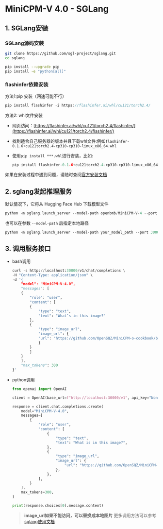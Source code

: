 # MiniCPM-V 4.0 - SGLang

## 1. SGLang安装
### SGLang源码安装
```bash
git clone https://github.com/sgl-project/sglang.git
cd sglang

pip install --upgrade pip
pip install -e "python[all]"
```

### flashinfer依赖安装

方法1:pip 安装（网速可能不行）

```cpp
pip install flashinfer -i https://flashinfer.ai/whl/cu121/torch2.4/
```

方法2: whl文件安装

- 网页访问：[https://flashinfer.ai/whl/cu121/torch2.4/flashinfer/](https://flashinfer.ai/whl/cu121/torch2.4/flashinfer/)
- 找到适合自己服务器的版本并且下载whl文件:例如`flashinfer-0.1.6+cu121torch2.4-cp310-cp310-linux_x86_64.whl`
- 使用`pip install ***.whl`进行安装，比如:
  
    ```cpp
    pip install flashinfer-0.1.6+cu121torch2.4-cp310-cp310-linux_x86_64.whl
    ```
如果在安装过程中遇到问题，请随时查阅[官方安装文档](https://docs.sglang.ai/start/install.html)

## 2. sglang发起推理服务

默认情况下，它将从 Hugging Face Hub 下载模型文件
```cpp
python -m sglang.launch_server --model-path openbmb/MiniCPM-V-4 --port 30000
```
也可以在参数 `--model-path` 后指定本地路径
```cpp
python -m sglang.launch_server --model-path your_model_path --port 30000 --trust-remote-code
```

## 3. 调用服务接口
- bash调用
    ```python
    curl -s http://localhost:30000/v1/chat/completions \
    -H "Content-Type: application/json" \
    -d '{
        "model": "MiniCPM-V-4.0",
        "messages": [
        {
            "role": "user",
            "content": [
            {
                "type": "text",
                "text": "What’s in this image?"
            },
            {
                "type": "image_url",
                "image_url": {
                "url": "https://github.com/OpenSQZ/MiniCPM-o-cookbook/blob/main/inference/assets/airplane.jpeg?raw=true"
                }
            }
            ]
        }
        ],
        "max_tokens": 300
    }'
    ```

- python调用
    ```python
    from openai import OpenAI

    client = OpenAI(base_url=f"http://localhost:30000/v1", api_key="None")

    response = client.chat.completions.create(
        model="MiniCPM-V-4.0",
        messages=[
            {
                "role": "user",
                "content": [
                    {
                        "type": "text",
                        "text": "What is in this image?",
                    },
                    {
                        "type": "image_url",
                        "image_url": {
                            "url": "https://github.com/OpenSQZ/MiniCPM-o-cookbook/blob/main/inference/assets/airplane.jpeg?raw=true",
                        },
                    },
                ],
            }
        ],
        max_tokens=300,
    )

    print(response.choices[0].message.content)
    ```
    > **image_url如果不能访问，可以替换成本地图片**
    > 更多调用方法可以参考[sglang使用文档](https://docs.sglang.ai/backend/openai_api_vision.html)
